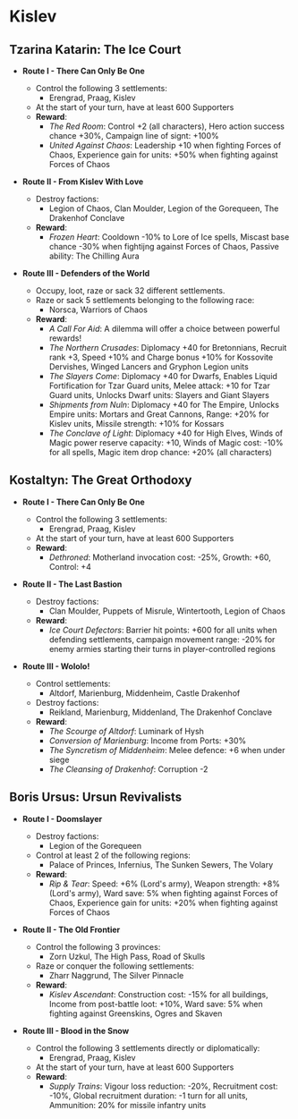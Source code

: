 # Kislev

## Tzarina Katarin: The Ice Court

* **Route I - There Can Only Be One**
  * Control the following 3 settlements:
    * Erengrad, Praag, Kislev
  * At the start of your turn, have at least 600 Supporters
  * **Reward**:
    * _The Red Room_: Control +2 (all characters), Hero action success chance +30%, Campaign line of signt: +100%
    * _United Against Chaos_: Leadership +10 when fighting Forces of Chaos, Experience gain for units: +50% when 
    fighting against Forces of Chaos

* **Route II - From Kislev With Love**
  * Destroy factions:
    * Legion of Chaos, Clan Moulder, Legion of the Gorequeen, The Drakenhof Conclave
  * **Reward**:
    * _Frozen Heart_: Cooldown -10% to Lore of Ice spells, Miscast base chance -30% when fightijng against Forces of 
    Chaos, Passive ability: The Chilling Aura

* **Route III - Defenders of the World**
  * Occupy, loot, raze or sack 32 different settlements.
  * Raze or sack 5 settlements belonging to the following race:
    * Norsca, Warriors of Chaos
  * **Reward**:
    * _A Call For Aid_: A dilemma will offer a choice between powerful rewards!
    * _The Northern Crusades_: Diplomacy +40 for Bretonnians, Recruit rank +3, Speed +10% and Charge bonus +10% for 
    Kossovite Dervishes, Winged Lancers and Gryphon Legion units
    * _The Slayers Come_: Diplomacy +40 for Dwarfs, Enables Liquid Fortification for Tzar Guard units, Melee attack: +10 
    for Tzar Guard units, Unlocks Dwarf units: Slayers and Giant Slayers
    * _Shipments from Nuln_: Diplomacy +40 for The Empire, Unlocks Empire units: Mortars and Great Cannons, Range: +20% 
    for Kislev units, Missile strength: +10% for Kossars
    * _The Conclave of Light_: Diplomacy +40 for High Elves, Winds of Magic power reserve capacity: +10, Winds of Magic 
    cost: -10% for all spells, Magic item drop chance: +20% (all characters)

## Kostaltyn: The Great Orthodoxy

* **Route I - There Can Only Be One**
  * Control the following 3 settlements:
    * Erengrad, Praag, Kislev
  * At the start of your turn, have at least 600 Supporters
  * **Reward**:
    * _Dethroned_: Motherland invocation cost: -25%, Growth: +60, Control: +4

* **Route II - The Last Bastion**
  * Destroy factions:
    * Clan Moulder, Puppets of Misrule, Wintertooth, Legion of Chaos
  * **Reward**:
    * _Ice Court Defectors_: Barrier hit points: +600 for all units when defending settlements, campaign movement range: 
    -20% for enemy armies starting their turns in player-controlled regions

* **Route III - Wololo!**
  * Control settlements:
    * Altdorf, Marienburg, Middenheim, Castle Drakenhof
  * Destroy factions:
    * Reikland, Marienburg, Middenland, The Drakenhof Conclave
  * **Reward**:
    * _The Scourge of Altdorf_: Luminark of Hysh
    * _Conversion of Marienburg_: Income from Ports: +30%
    * _The Syncretism of Middenheim_: Melee defence: +6 when under siege
    * _The Cleansing of Drakenhof_: Corruption -2

## Boris Ursus: Ursun Revivalists

* **Route I - Doomslayer**
  * Destroy factions:
    * Legion of the Gorequeen
  * Control at least 2 of the following regions:
    * Palace of Princes, Infernius, The Sunken Sewers, The Volary
  * **Reward**:
    * _Rip & Tear_: Speed: +6% (Lord's army), Weapon strength: +8% (Lord's army), Ward save: 5% when fighting against 
    Forces of Chaos, Experience gain for units: +20% when fighting against Forces of Chaos

* **Route II - The Old Frontier**
  * Control the following 3 provinces:
    * Zorn Uzkul, The High Pass, Road of Skulls
  * Raze or conquer the following settlements:
    * Zharr Naggrund, The Silver Pinnacle
  * **Reward**:
    * _Kislev Ascendant_: Construction cost: -15% for all buildings, Income from post-battle loot: +10%, Ward save: 5% 
    when fighting against Greenskins, Ogres and Skaven

* **Route III - Blood in the Snow**
  * Control the following 3 settlements directly or diplomatically:
    * Erengrad, Praag, Kislev
  * At the start of your turn, have at least 600 Supporters
  * **Reward**:
    * _Supply Trains_: Vigour loss reduction: -20%, Recruitment cost: -10%, Global recruitment duration: -1 turn for all 
    units, Ammunition: 20% for missile infantry units

